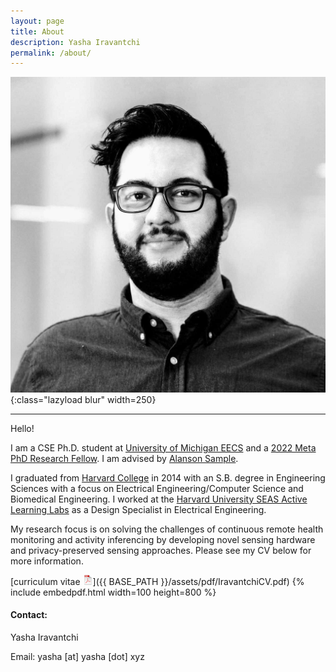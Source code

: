 ```yaml
---
layout: page
title: About
description: Yasha Iravantchi
permalink: /about/
---
```

![Yasha S. Iravantchi](/assets/pics/yasha.jpg){:class="lazyload blur" width=250}

<!-- {% include image.html url="/assets/pics/yasha.png" width=500 align="right" %} -->
---

Hello!

I am a CSE Ph.D. student at [University of Michigan EECS](https://www.eecs.umich.edu/) and a [2022 Meta PhD Research Fellow](https://research.facebook.com/blog/2022/2/announcing-the-recipients-of-the-2022-meta-phd-research-fellowship/). I am advised by [Alanson Sample](http://www.alansonsample.com/). 

I graduated from [Harvard College](https://college.harvard.edu) in 2014 with an S.B. degree in Engineering Sciences with a focus on Electrical Engineering/Computer Science and Biomedical Engineering. I worked at the 
[Harvard University SEAS Active Learning Labs](https://www.seas.harvard.edu/active-learning-labs) as a Design Specialist in Electrical Engineering. 

My research focus is on solving the challenges of continuous remote health monitoring and activity inferencing by developing novel sensing hardware and privacy-preserved sensing approaches. Please see my CV below for more information. 

[curriculum vitae ![CV as pdf](/assets/icons16/pdf-icon.png)]({{ BASE_PATH }}/assets/pdf/IravantchiCV.pdf)
{% include embedpdf.html width=100 height=800 %}

#### Contact:

Yasha Iravantchi

Email: yasha [at] yasha [dot] xyz
